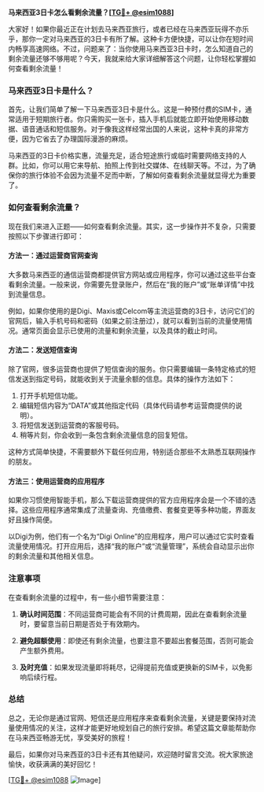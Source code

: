 **马来西亚3日卡怎么看剩余流量？[[TG💪+ @esim1088](https://t.me/s/esim1088)]**

大家好！如果你最近正在计划去马来西亚旅行，或者已经在马来西亚玩得不亦乐乎，那你一定对马来西亚的3日卡有所了解。这种卡方便快捷，可以让你在短时间内畅享高速网络。不过，问题来了：当你使用马来西亚3日卡时，怎么知道自己的剩余流量还够不够用呢？今天，我就来给大家详细解答这个问题，让你轻松掌握如何查看剩余流量！

### 马来西亚3日卡是什么？

首先，让我们简单了解一下马来西亚3日卡是什么。这是一种预付费的SIM卡，通常适用于短期旅行者。你只需购买一张卡，插入手机后就能立即开始使用移动数据、语音通话和短信服务。对于像我这样经常出国的人来说，这种卡真的非常方便，因为它省去了办理国际漫游的麻烦。

马来西亚的3日卡价格实惠，流量充足，适合短途旅行或临时需要网络支持的人群。比如，你可以用它来导航、拍照上传到社交媒体、在线聊天等。不过，为了确保你的旅行体验不会因为流量不足而中断，了解如何查看剩余流量就显得尤为重要了。

### 如何查看剩余流量？

现在我们来进入正题——如何查看剩余流量。其实，这一步操作并不复杂，只需要按照以下步骤进行即可：

#### 方法一：通过运营商官网查询

大多数马来西亚的通信运营商都提供官方网站或应用程序，你可以通过这些平台查看剩余流量。一般来说，你需要先登录账户，然后在“我的账户”或“账单详情”中找到流量信息。

例如，如果你使用的是Digi、Maxis或Celcom等主流运营商的3日卡，访问它们的官网后，输入手机号码和密码（如果之前注册过），就可以看到当前的流量使用情况。通常页面会显示已使用的流量和剩余流量，以及具体的截止时间。

#### 方法二：发送短信查询

除了官网，很多运营商也提供了短信查询的服务。你只需要编辑一条特定格式的短信发送到指定号码，就能收到关于流量余额的信息。具体的操作方法如下：

1. 打开手机短信功能。
2. 编辑短信内容为“DATA”或其他指定代码（具体代码请参考运营商提供的说明）。
3. 将短信发送到运营商的客服号码。
4. 稍等片刻，你会收到一条包含剩余流量信息的回复短信。

这种方式简单快捷，不需要额外下载任何应用，特别适合那些不太熟悉互联网操作的朋友。

#### 方法三：使用运营商的应用程序

如果你习惯使用智能手机，那么下载运营商提供的官方应用程序会是一个不错的选择。这些应用程序通常集成了流量查询、充值缴费、套餐变更等多种功能，界面友好且操作简便。

以Digi为例，他们有一个名为“Digi Online”的应用程序，用户可以通过它实时查看流量使用情况。打开应用后，选择“我的账户”或“流量管理”，系统会自动显示出你的剩余流量和其他相关信息。

### 注意事项

在查看剩余流量的过程中，有一些小细节需要注意：

1. **确认时间范围**：不同运营商可能会有不同的计费周期，因此在查看剩余流量时，要留意当前日期是否处于有效期内。
   
2. **避免超额使用**：即使还有剩余流量，也要注意不要超出套餐范围，否则可能会产生额外费用。

3. **及时充值**：如果发现流量即将耗尽，记得提前充值或更换新的SIM卡，以免影响后续行程。

### 总结

总之，无论你是通过官网、短信还是应用程序来查看剩余流量，关键是要保持对流量使用情况的关注，这样才能更好地规划自己的旅行安排。希望这篇文章能帮助你在马来西亚畅游无忧，享受美好的旅程！

最后，如果你对马来西亚的3日卡还有其他疑问，欢迎随时留言交流。祝大家旅途愉快，收获满满的美好回忆！

[[TG💪+ @esim1088](https://t.me/s/esim1088) ![Image](https://i.postimg.cc/4NQfJmqS/Snipaste-2025-05-13-00-14-12.png)]